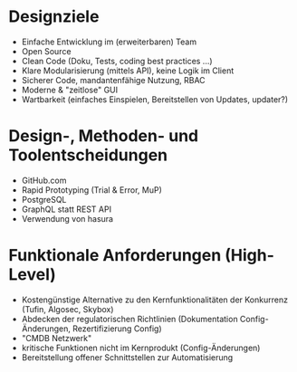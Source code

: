 
# Designziele

- Einfache Entwicklung im (erweiterbaren) Team
- Open Source
- Clean Code (Doku, Tests, coding best practices ...)
- Klare Modularisierung (mittels API), keine Logik im Client
- Sicherer Code, mandantenfähige Nutzung, RBAC
- Moderne & "zeitlose" GUI
- Wartbarkeit (einfaches Einspielen, Bereitstellen von Updates, updater?)

# Design-, Methoden- und Toolentscheidungen

- GitHub.com
- Rapid Prototyping (Trial & Error, MuP)
- PostgreSQL
- GraphQL statt REST API
- Verwendung von hasura

# Funktionale Anforderungen (High-Level)

- Kostengünstige Alternative zu den Kernfunktionalitäten der Konkurrenz (Tufin, Algosec, Skybox)
- Abdecken der regulatorischen Richtlinien (Dokumentation Config-Änderungen, Rezertifizierung Config)
- "CMDB Netzwerk"
- kritische Funktionen nicht im Kernprodukt (Config-Änderungen)
- Bereitstellung offener Schnittstellen zur Automatisierung
